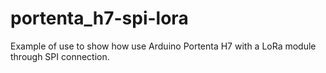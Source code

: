 # portenta_h7-spi-lora
Example of use to show how use Arduino Portenta H7 with a LoRa module through SPI connection.
